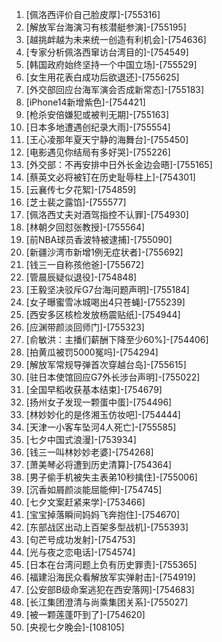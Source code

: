 
1. [佩洛西评价自己脸皮厚]-[755316]
1. [解放军台海演习有核潜艇参演]-[755195]
1. [越挑衅越为未来统一创造有利机会]-[754636]
1. [专家分析佩洛西窜访台湾目的]-[754549]
1. [韩国政府始终坚持一个中国立场]-[755529]
1. [女生用花表白成功后欲退还]-[755625]
1. [外交部回应台海军演会否成新常态]-[755183]
1. [iPhone14新增紫色]-[754421]
1. [枪杀安倍嫌犯或被判无期]-[755163]
1. [日本多地遭遇创纪录大雨]-[755554]
1. [王心凌那年夏天宁静的海舞台]-[755450]
1. [电影遇见你结局有多好哭]-[755226]
1. [外交部：不再安排中日外长金边会晤]-[755165]
1. [蔡英文必将被钉在历史耻辱柱上]-[754301]
1. [云襄传七夕花絮]-[754859]
1. [芝士裴之露馅]-[755577]
1. [佩洛西丈夫对酒驾指控不认罪]-[754930]
1. [林朝夕回怼张教授]-[755564]
1. [前NBA球员香波特被逮捕]-[755090]
1. [新疆沙湾市新增1例无症状者]-[755692]
1. [钱三一自称孩他爸]-[755672]
1. [管晨辰疑似退役]-[754848]
1. [王毅坚决驳斥G7台海问题声明]-[755184]
1. [女子曝蜜雪冰城喝出4只苍蝇]-[755239]
1. [西安多区核检发放杨震贴纸]-[754944]
1. [应渊带颜淡回师门]-[755323]
1. [俞敏洪：主播们薪酬下降至少60%]-[754406]
1. [拍黄瓜被罚5000冤吗]-[754294]
1. [解放军常规导弹首次穿越台岛]-[755615]
1. [驻日本使馆回应G7外长涉台声明]-[755022]
1. [全国早稻收获基本结束]-[754679]
1. [扬州女子发现一颗蛋中蛋]-[754496]
1. [林妙妙化的是佟湘玉仿妆吧]-[754444]
1. [天津一小客车坠河4人死亡]-[755585]
1. [七夕中国式浪漫]-[753934]
1. [钱三一叫林妙妙老婆]-[754268]
1. [萧美琴必将遭到历史清算]-[754364]
1. [男子偷手机被失主表弟10秒擒住]-[755006]
1. [沉香如屑颜淡能屈能伸]-[754745]
1. [七夕文案赶紧来学]-[753466]
1. [宝宝掉落瞬间妈妈飞奔抱住]-[754670]
1. [东部战区出动上百架多型战机]-[755393]
1. [句芒号成功发射]-[754753]
1. [光与夜之恋电话]-[754574]
1. [日本在台湾问题上负有历史罪责]-[755365]
1. [福建沿海民众看解放军实弹射击]-[754919]
1. [公安部B级命案逃犯在西安落网]-[754683]
1. [长江集团澄清与尚乘集团关系]-[755027]
1. [被一颗莲蓬吓到了]-[754620]
1. [央视七夕晚会]-[108105]
